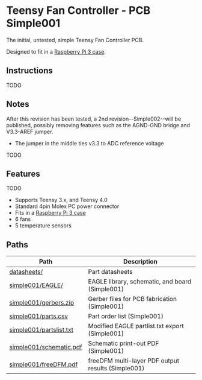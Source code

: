 # Teensy Fan Controller - PCB Simple001

The initial, untested, simple Teensy Fan Controller PCB.

Designed to fit in a [Raspberry Pi 3 case][1].


## Instructions

TODO


## Notes

After this revision has been tested, a 2nd revision--Simple002--will be published, possibly removing features such as the AGND-GND bridge and V3.3-AREF jumper.

- The jumper in the middle ties v3.3 to ADC reference voltage

TODO


## Features

TODO

- Supports Teensy 3.x, and Teensy 4.0
- Standard 4pin Molex PC power connector
- Fits in a [Raspberry Pi 3 case][1]
- 6 fans
- 5 temperature sensors


## Paths


| Path | Description |
|----------|-------------|
| [datasheets/][2] | Part datasheets
| [simple001/EAGLE/][3] | EAGLE library, schematic, and board (Simple001)
| [simple001/gerbers.zip][4] | Gerber files for PCB fabrication (Simple001)
| [simple001/parts.csv][5] | Part order list (Simple001)
| [simple001/partslist.txt][6] | Modified EAGLE partlist.txt export (Simple001)
| [simple001/schematic.pdf][7] | Schematic print-out PDF (Simple001)
| [simple001/freeDFM.pdf][8] | freeDFM multi-layer PDF output results (Simple001)



[1]: https://www.microcenter.com/product/614861/micro-connectors-plastic-raspberry-pi-3-model-b-case-kit
[2]: datasheets/
[3]: simple001/EAGLE/
[4]: simple001/gerbers.zip?raw=true
[5]: simple001/parts.csv
[6]: simple001/partslist.txt
[7]: simple001/schematic.pdf?raw=true
[8]: simple001/freeDFM.pdf?raw=true
